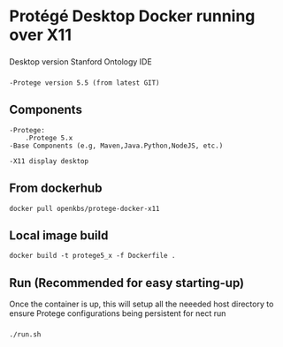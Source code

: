 # Protégé Desktop Docker running over X11
###
Desktop version Stanford Ontology IDE
###
    -Protege version 5.5 (from latest GIT)
###
## Components
    -Protege:
        .Protege 5.x
    -Base Components (e.g, Maven,Java.Python,NodeJS, etc.)
    
    -X11 display desktop

## From dockerhub
    docker pull openkbs/protege-docker-x11
## Local image build
    docker build -t protege5_x -f Dockerfile .
## Run (Recommended for easy starting-up)
Once the container is up, this will setup all the neeeded host directory to ensure Protege configurations being persistent for nect run
###
    ./run.sh







